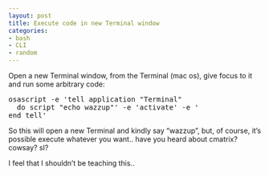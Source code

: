 ```yaml
---
layout: post
title: Execute code in new Terminal window
categories:
- bash
- CLI
- random
---
```

Open a new Terminal window, from the Terminal (mac os), give focus to it and run some arbitrary code:
<pre class="brush: bash; gutter: true; first-line: 1">osascript -e 'tell application "Terminal"
  do script "echo wazzup"' -e 'activate' -e '
end tell'</pre>
So this will open a new Terminal and kindly say “wazzup”, but, of course, it’s possible execute whatever you want.. have you heard about cmatrix? cowsay? sl?

I feel that I shouldn’t be teaching this..
